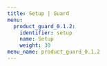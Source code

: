 ```yaml
---
title: Setup | Guard
menu:
  product_guard_0.1.2:
    identifier: setup
    name: Setup
    weight: 30
menu_name: product_guard_0.1.2
---
```

